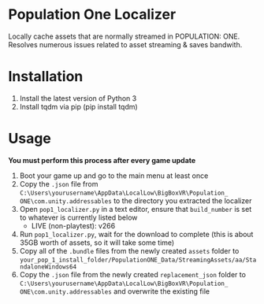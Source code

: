 # Population One Localizer
Locally cache assets that are normally streamed in POPULATION: ONE. Resolves numerous issues related to asset streaming & saves bandwith.

# Installation
1. Install the latest version of Python 3
2. Install tqdm via pip (pip install tqdm)

# Usage
**You must perform this process after every game update**
1. Boot your game up and go to the main menu at least once
2. Copy the `.json` file from `C:\Users\yourusername\AppData\LocalLow\BigBoxVR\Population_ ONE\com.unity.addressables` to the directory you extracted the localizer
3. Open `pop1_localizer.py` in a text editor, ensure that `build_number` is set to whatever is currently listed below
    - LIVE (non-playtest): v266
4. Run `pop1_localizer.py`, wait for the download to complete (this is about 35GB worth of assets, so it will take some time)
5. Copy all of the `.bundle` files from the newly created `assets` folder to `your_pop_1_install_folder/PopulationONE_Data/StreamingAssets/aa/StandaloneWindows64`
7. Copy the `.json` file from the newly created `replacement_json` folder to `C:\Users\yourusername\AppData\LocalLow\BigBoxVR\Population_ ONE\com.unity.addressables` and overwrite the existing file
